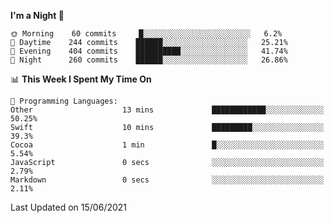 <!--START_SECTION:waka-->
**I'm a Night 🦉** 

```text
🌞 Morning    60 commits     █░░░░░░░░░░░░░░░░░░░░░░░░   6.2% 
🌆 Daytime    244 commits    ██████░░░░░░░░░░░░░░░░░░░   25.21% 
🌃 Evening    404 commits    ██████████░░░░░░░░░░░░░░░   41.74% 
🌙 Night      260 commits    ██████░░░░░░░░░░░░░░░░░░░   26.86%

```


📊 **This Week I Spent My Time On** 

```text
💬 Programming Languages: 
Other                    13 mins             ████████████░░░░░░░░░░░░░   50.25% 
Swift                    10 mins             █████████░░░░░░░░░░░░░░░░   39.3% 
Cocoa                    1 min               █░░░░░░░░░░░░░░░░░░░░░░░░   5.54% 
JavaScript               0 secs              ░░░░░░░░░░░░░░░░░░░░░░░░░   2.79% 
Markdown                 0 secs              ░░░░░░░░░░░░░░░░░░░░░░░░░   2.11%

```


 Last Updated on 15/06/2021
<!--END_SECTION:waka-->
